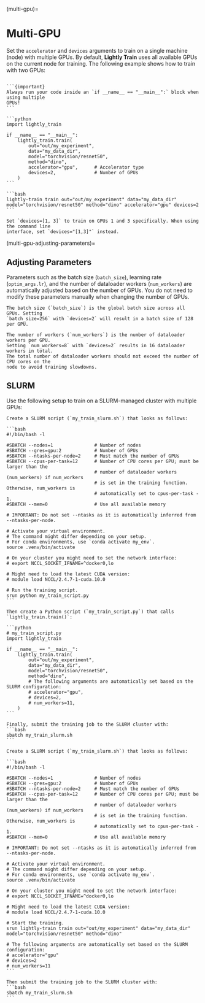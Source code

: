 (multi-gpu)=

# Multi-GPU

Set the `accelerator` and `devices` arguments to train on a single machine (node) with
multiple GPUs. By default, **Lightly Train** uses all available GPUs on the current
node for training. The following example shows how to train with two GPUs:

````{tab} Python

```{important}
Always run your code inside an `if __name__ == "__main__":` block when using multiple
GPUs!
```

```python
import lightly_train

if __name__ == "__main__":
    lightly_train.train(
        out="out/my_experiment",
        data="my_data_dir",
        model="torchvision/resnet50",
        method="dino",
        accelerator="gpu",      # Accelerator type
        devices=2,              # Number of GPUs
    )
```
````

````{tab} Command Line
```bash
lightly-train train out="out/my_experiment" data="my_data_dir" model="torchvision/resnet50" method="dino" accelerator="gpu" devices=2
```
````

```{tip}
Set `devices=[1, 3]` to train on GPUs 1 and 3 specifically. When using the command line
interface, set `devices="[1,3]"` instead.
```

(multi-gpu-adjusting-parameters)=

## Adjusting Parameters

Parameters such as the batch size (`batch_size`), learning rate (`optim_args.lr`), and
the number of dataloader workers (`num_workers`) are automatically adjusted
based on the number of GPUs. You do not need to modify these parameters manually when
changing the number of GPUs.

```{tip}
The batch size (`batch_size`) is the global batch size across all GPUs. Setting
`batch_size=256` with `devices=2` will result in a batch size of 128 per GPU.
```

```{tip}
The number of workers (`num_workers`) is the number of dataloader workers per GPU.
Setting `num_workers=8` with `devices=2` results in 16 dataloader workers in total.
The total number of dataloader workers should not exceed the number of CPU cores on the
node to avoid training slowdowns.
```

## SLURM

Use the following setup to train on a SLURM-managed cluster with multiple GPUs:

````{tab} Python
Create a SLURM script (`my_train_slurm.sh`) that looks as follows:

```bash
#!/bin/bash -l

#SBATCH --nodes=1               # Number of nodes
#SBATCH --gres=gpu:2            # Number of GPUs
#SBATCH --ntasks-per-node=2     # Must match the number of GPUs
#SBATCH --cpus-per-task=12      # Number of CPU cores per GPU; must be larger than the 
                                # number of dataloader workers (num_workers) if num_workers 
                                # is set in the training function. Otherwise, num_workers is 
                                # automatically set to cpus-per-task - 1.
#SBATCH --mem=0                 # Use all available memory

# IMPORTANT: Do not set --ntasks as it is automatically inferred from --ntasks-per-node.

# Activate your virtual environment.
# The command might differ depending on your setup.
# For conda environments, use `conda activate my_env`.
source .venv/bin/activate

# On your cluster you might need to set the network interface:
# export NCCL_SOCKET_IFNAME=^docker0,lo

# Might need to load the latest CUDA version:
# module load NCCL/2.4.7-1-cuda.10.0

# Run the training script.
srun python my_train_script.py      
```

Then create a Python script (`my_train_script.py`) that calls `lightly_train.train()`:

```python
# my_train_script.py
import lightly_train

if __name__ == "__main__":
    lightly_train.train(
        out="out/my_experiment",
        data="my_data_dir",
        model="torchvision/resnet50",
        method="dino",
        # The following arguments are automatically set based on the SLURM configuration:
        # accelerator="gpu",
        # devices=2,
        # num_workers=11,
    )
```

Finally, submit the training job to the SLURM cluster with:
```bash
sbatch my_train_slurm.sh
```
````

````{tab} Command Line
Create a SLURM script (`my_train_slurm.sh`) that looks as follows:

```bash
#!/bin/bash -l

#SBATCH --nodes=1               # Number of nodes
#SBATCH --gres=gpu:2            # Number of GPUs
#SBATCH --ntasks-per-node=2     # Must match the number of GPUs
#SBATCH --cpus-per-task=12      # Number of CPU cores per GPU; must be larger than the 
                                # number of dataloader workers (num_workers) if num_workers 
                                # is set in the training function. Otherwise, num_workers is 
                                # automatically set to cpus-per-task - 1.
#SBATCH --mem=0                 # Use all available memory

# IMPORTANT: Do not set --ntasks as it is automatically inferred from --ntasks-per-node.

# Activate your virtual environment.
# The command might differ depending on your setup.
# For conda environments, use `conda activate my_env`.
source .venv/bin/activate

# On your cluster you might need to set the network interface:
# export NCCL_SOCKET_IFNAME=^docker0,lo

# Might need to load the latest CUDA version:
# module load NCCL/2.4.7-1-cuda.10.0

# Start the training.
srun lightly-train train out="out/my_experiment" data="my_data_dir" model="torchvision/resnet50" method="dino"

# The following arguments are automatically set based on the SLURM configuration:
# accelerator="gpu"
# devices=2
# num_workers=11
```

Then submit the training job to the SLURM cluster with:
```bash
sbatch my_train_slurm.sh
```
````
